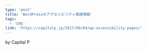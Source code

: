 ```yaml
---
type: 'post'
title: 'WordPressのアクセシビリティ関連情報'
tags:
  - 'CMS'
link: 'https://capitalp.jp/2017/09/04/wp-accessibility-pages/'
---
```

by Capital P